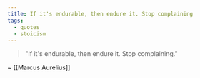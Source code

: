 ```yaml
---
title: If it's endurable, then endure it. Stop complaining
tags:
  - quotes
  - stoicism
---
```

> "If it's endurable, then endure it. Stop complaining."

~ [[Marcus Aurelius]] 